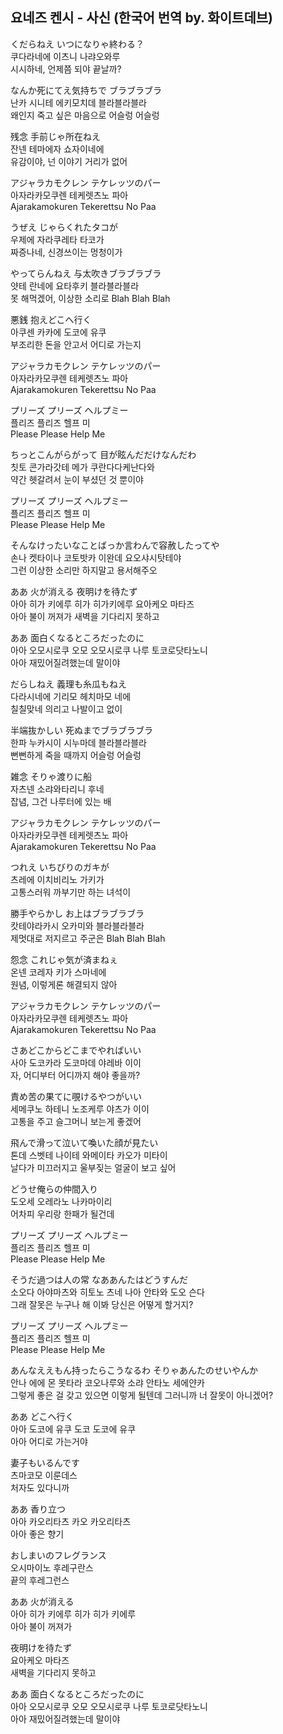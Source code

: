 ## 요네즈 켄시 - 사신 (한국어 번역 by. 화이트데브)

くだらねえ いつになりゃ終わる？  
쿠다라네에 이츠니 나랴오와루  
시시하네, 언제쯤 되야 끝날까?  
  
なんか死にてえ気持ちで ブラブラブラ  
난카 시니테 에키모치데 블라블라블라  
왜인지 죽고 싶은 마음으로 어슬렁 어슬렁  
  
残念 手前じゃ所在ねえ  
잔넨 테마에자 쇼자이네에  
유감이야, 넌 이야기 거리가 없어  
  
アジャラカモクレン テケレッツのパー  
아자라카모쿠렌 테케렛츠노 파아  
Ajarakamokuren Tekerettsu No Paa  
  
うぜえ じゃらくれたタコが  
우제에 자라쿠레타 타코가  
짜증나네, 신경쓰이는 멍청이가  
  
やってらんねえ 与太吹きブラブラブラ  
얏테 란네에 요타후키 블라블라블라  
못 해먹겠어, 이상한 소리로 Blah Blah Blah  
  
悪銭 抱えどこへ行く  
아쿠센 카카에 도코에 유쿠  
부조리한 돈을 안고서 어디로 가는지  
  
アジャラカモクレン テケレッツのパー  
아자라카모쿠렌 테케렛츠노 파아  
Ajarakamokuren Tekerettsu No Paa  
  
プリーズ プリーズ ヘルプミー  
플리즈 플리즈 헬프 미  
Please Please Help Me  
  
ちっとこんがらがって 目が眩んだだけなんだわ  
칫토 콘가라갓테 메가 쿠란다다케난다와  
약간 헷갈려서 눈이 부셨던 것 뿐이야  
  
プリーズ プリーズ ヘルプミー  
플리즈 플리즈 헬프 미  
Please Please Help Me  
  
そんなけったいなことばっか言わんで容赦したってや  
손나 켓타이나 코토밧카 이완데 요오샤시탓테야  
그런 이상한 소리만 하지말고 용서해주오  
  
ああ 火が消える 夜明けを待たず  
아아 히가 키에루 히가 히가키에루 요아케오 마타즈  
아아 불이 꺼져가 새벽을 기다리지 못하고  
  
ああ 面白くなるところだったのに  
아아 오모시로쿠 오모 오모시로쿠 나루 토코로닷타노니  
아아 재밌어질려했는데 말이야  
  
だらしねえ 義理も糸瓜もねえ  
다라시네에 기리모 헤치마모 네에  
칠칠맞네 의리고 나발이고 없이  
  
半端抜かしい 死ぬまでブラブラブラ  
한파 누카시이 시누마데 블라블라블라  
뻔뻔하게 죽을 때까지 어슬렁 어슬렁  
  
雑念 そりゃ渡りに船  
자츠넨 소랴와타리니 후네  
잡념, 그건 나루터에 있는 배  
  
アジャラカモクレン テケレッツのパー  
아자라카모쿠렌 테케렛츠노 파아  
Ajarakamokuren Tekerettsu No Paa  
  
つれえ いちびりのガキが  
츠레에 이치비리노 가키가  
고통스러워 까부기만 하는 녀석이  
  
勝手やらかし お上はブラブラブラ  
캇테야라카시 오카미와 블라블라블라  
제멋대로 저지르고 주군은 Blah Blah Blah  
  
怨念 これじゃ気が済まねぇ  
온넨 코레자 키가 스마네에  
원념, 이렇게론 해결되지 않아  
  
アジャラカモクレン テケレッツのパー  
아자라카모쿠렌 테케렛츠노 파아  
Ajarakamokuren Tekerettsu No Paa  
  
さあどこからどこまでやればいい  
사아 도코카라 도코마데 야레바 이이  
자, 어디부터 어디까지 해야 좋을까?  
  
責め苦の果てに覗けるやつがいい  
세메쿠노 하테니 노조케루 야츠가 이이  
고통을 주고 슬그머니 보는게 좋겠어  
  
飛んで滑って泣いて喚いた顔が見たい  
톤데 스벳테 나이테 와메이타 카오가 미타이  
날다가 미끄러지고 울부짖는 얼굴이 보고 싶어  
  
どうせ俺らの仲間入り  
도오세 오레라노 나카마이리  
어차피 우리랑 한패가 될건데  
  
プリーズ プリーズ ヘルプミー  
플리즈 플리즈 헬프 미  
Please Please Help Me  
  
そうだ過つは人の常 なああんたはどうすんだ  
소오다 아야마츠와 히토노 츠네 나아 안타와 도오 슨다  
그래 잘못은 누구나 해 이봐 당신은 어떻게 할거지?  
  
プリーズ プリーズ ヘルプミー  
플리즈 플리즈 헬프 미  
Please Please Help Me  
  
あんなええもん持ったらこうなるわ そりゃあんたのせいやんか  
안나 에에 몬 못타라 코오나루와 소랴 안타노 세에얀카  
그렇게 좋은 걸 갖고 있으면 이렇게 될텐데 그러니까 너 잘못이 아니겠어?  
  
ああ どこへ行く  
아아 도코에 유쿠  도코 도코에 유쿠  
아아 어디로 가는거야  
  
妻子もいるんです  
츠마코모 이룬데스  
처자도 있다니까  
  
ああ 香り立つ  
아아 카오리타츠 카오 카오리타츠   
아아 좋은 향기  
  
おしまいのフレグランス  
오시마이노 후레구란스  
끝의 후레그런스  
  
ああ 火が消える  
아아 히가 키에루 히가 히가 키에루  
아아 불이 꺼져가  
  
夜明けを待たず  
요아케오 마타즈  
새벽을 기다리지 못하고  
  
ああ 面白くなるところだったのに  
아아 오모시로쿠 오모 오모시로쿠 나루 토코로닷타노니  
아아 재밌어질려했는데 말이야  
